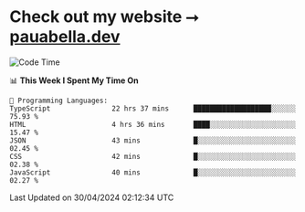 # Check out my website ⭢ [pauabella.dev](https://pauabella.dev)

<!--START_SECTION:waka-->
![Code Time](http://img.shields.io/badge/Code%20Time-3%2C274%20hrs%2024%20mins-blue)

📊 **This Week I Spent My Time On** 

```text
💬 Programming Languages: 
TypeScript               22 hrs 37 mins      ███████████████████░░░░░░   75.93 % 
HTML                     4 hrs 36 mins       ████░░░░░░░░░░░░░░░░░░░░░   15.47 % 
JSON                     43 mins             █░░░░░░░░░░░░░░░░░░░░░░░░   02.45 % 
CSS                      42 mins             █░░░░░░░░░░░░░░░░░░░░░░░░   02.38 % 
JavaScript               40 mins             █░░░░░░░░░░░░░░░░░░░░░░░░   02.27 % 
```


 Last Updated on 30/04/2024 02:12:34 UTC
<!--END_SECTION:waka-->
